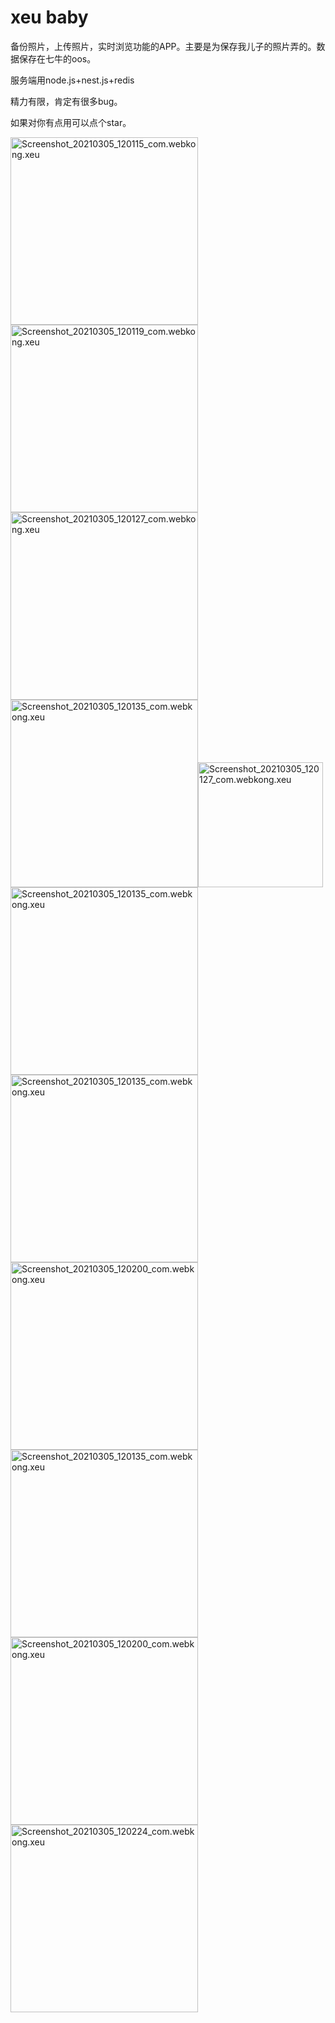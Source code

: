 # xeu baby

备份照片，上传照片，实时浏览功能的APP。主要是为保存我儿子的照片弄的。数据保存在七牛的oos。

服务端用node.js+nest.js+redis

精力有限，肯定有很多bug。

如果对你有点用可以点个star。

<img src="https://cdn.jsdelivr.net/gh/webkong/typora-images/typora/Screenshot_20210305_120115_com.webkong.xeu.jpg" alt="Screenshot_20210305_120115_com.webkong.xeu" width="300px" /><img src="https://cdn.jsdelivr.net/gh/webkong/typora-images/typora/Screenshot_20210305_120119_com.webkong.xeu.jpg" alt="Screenshot_20210305_120119_com.webkong.xeu" width="300px" />
<img src="https://cdn.jsdelivr.net/gh/webkong/typora-images/typora/Screenshot_20210305_120127_com.webkong.xeu.jpg" alt="Screenshot_20210305_120127_com.webkong.xeu" width="300px" />
<img src="https://cdn.jsdelivr.net/gh/webkong/typora-images/typora/Screenshot_20210305_120135_com.webkong.xeu.jpg" alt="Screenshot_20210305_120135_com.webkong.xeu" width="300px" /><img src="https://cdn.jsdelivr.net/gh/webkong/typora-images/typora/Screenshot_20210305_120127_com.webkong.xeu.jpg" alt="Screenshot_20210305_120127_com.webkong.xeu" width="200px" />
<img src="https://cdn.jsdelivr.net/gh/webkong/typora-images/typora/Screenshot_20210305_120135_com.webkong.xeu.jpg" alt="Screenshot_20210305_120135_com.webkong.xeu" width="300px" /><img src="https://cdn.jsdelivr.net/gh/webkong/typora-images/typora/Screenshot_20210305_120135_com.webkong.xeu.jpg" alt="Screenshot_20210305_120135_com.webkong.xeu" width="300px" />
<img src="https://cdn.jsdelivr.net/gh/webkong/typora-images/typora/Screenshot_20210305_120200_com.webkong.xeu.jpg" alt="Screenshot_20210305_120200_com.webkong.xeu" width="300px" /><img src="https://cdn.jsdelivr.net/gh/webkong/typora-images/typora/Screenshot_20210305_120135_com.webkong.xeu.jpg" alt="Screenshot_20210305_120135_com.webkong.xeu" width="300px" />
<img src="https://cdn.jsdelivr.net/gh/webkong/typora-images/typora/Screenshot_20210305_120200_com.webkong.xeu.jpg" alt="Screenshot_20210305_120200_com.webkong.xeu" width="300px" /><img src="https://cdn.jsdelivr.net/gh/webkong/typora-images/typora/Screenshot_20210305_120224_com.webkong.xeu.jpg" alt="Screenshot_20210305_120224_com.webkong.xeu" width="300px" />
